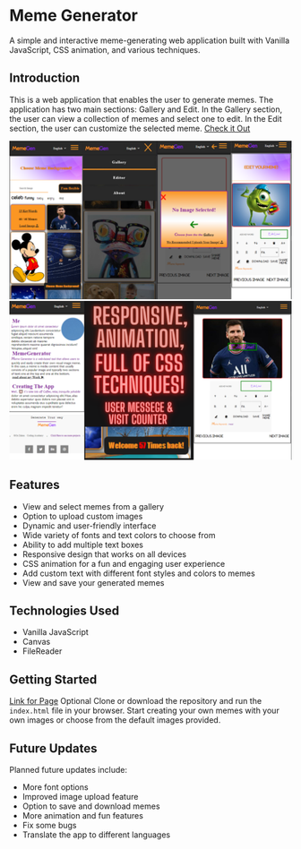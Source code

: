# Meme Generator

A simple and interactive meme-generating web application built with Vanilla JavaScript, CSS animation, and various techniques.
 ## Introduction
 This is a web application that enables the user to generate memes. The application has two main sections: Gallery and Edit. In the Gallery section, the user can view a collection of memes and select one to edit. In the Edit section, the user can customize the selected meme.
[Check it Out](https://ozzaken.github.io/meme-generator/)

<img src="assets/img/readme/1.png" alt="App Introduction">
<img src="assets/img/readme/2.png" alt="App Introduction">

## Features

- View and select memes from a gallery
- Option to upload custom images
- Dynamic and user-friendly interface
- Wide variety of fonts and text colors to choose from
- Ability to add multiple text boxes
- Responsive design that works on all devices
- CSS animation for a fun and engaging user experience
- Add custom text with different font styles and colors to memes
- View and save your generated memes

## Technologies Used

- Vanilla JavaScript
- Canvas 
- FileReader 

## Getting Started

[Link for Page](https://ozzaken.github.io/meme-generator/)
Optional Clone or download the repository and run the `index.html` file in your browser. Start creating your own memes with your own images or choose from the default images provided.

## Future Updates

Planned future updates include:

- More font options
- Improved image upload feature
- Option to save and download memes
- More animation and fun features
- Fix some bugs
- Translate the app to different languages